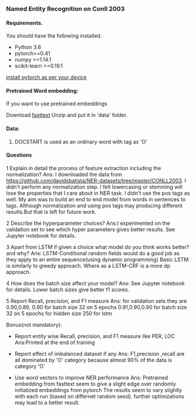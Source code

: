 ### Named Entity Recognition on Conll 2003


#### Requirements.
You should have the following installed.
* Python 3.6
* pytorch>=0.41
* numpy >=1.14.1
* scikit-learn >=0.19.1

[install pytorch as per your device](https://pytorch.org/get-started/locally)

#### Pretrained Word embedding:
If you want to use pretrained embeddings

Download [fasttext](https://dl.fbaipublicfiles.com/fasttext/vectors-english/wiki-news-300d-1M.vec.zip)
Unzip and put it in 'data' folder.

#### Data:
1) DOCSTART is used as an ordinary word with tag as 'O'

#### Questions

1  Explain in detail the process of feature extraction including the normalization?
Ans: I downloaded the data from https://github.com/davidsbatista/NER-datasets/tree/master/CONLL2003.
I didn't perform any normalization step. I felt lowercasing or stemming will lose the properties that I care about in NER task.
I didn't use the pos tags as well. My aim was to build an end to end model from words in sentences to tags.
Although normalization and using pos tags may producing different results.But that is left for future work.

   

2  Describe the hyperparameter choices?
Ans:I experimented on the validation set to see which hyper parameters gives better results.
See Jupyter notebook for details.


3  Apart from LSTM if given a choice what model do you think works better? and why?
Ans: LSTM-Conditional random fields would do a good job as they apply to an entire sequence(using dynamic programming)
Basic LSTM is similarly to greedy approach. Where as a LSTM-CRF is a more dp approach.

4  How does the batch size affect your model?
Ans: See Jupyter notebook for details. Lower batch sizes give better f1 scores.


5  Report Recall, precision, and F1 measure
Ans: 
for validation sets they are 
0.90,0.89, 0.90 for batch size 32 on 5 epochs 
0.91,0.90,0.90 for batch size 32 on 5 epochs for hidden size 250 for lstm
    



Bonus(not mandatory):

*  Report entity wise Recall, precision, and F1 measure like PER, LOC
Ans:Printed at the end of training 
*  Report effect of imbalanced dataset if any
Ans: F1,precision ,recall are all dominated by 'O' category because almost 90% of the data is category 'O'

* Use word vectors to improve NER performance
Ans: Pretrained embedding from fasttext seem to give a slight edge  over randomly initialized embeddings from pytorch
The results seem to vary slightly with each run (based on differnet random seed). further optimizations may lead 
to a better result.
